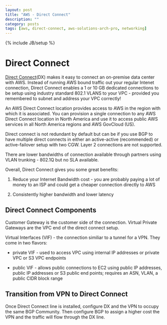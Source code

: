 ```yaml
---
layout: post
title: "AWS - Direct Connect"
description: ""
category: posts
tags: [aws, direct-connect, aws-solutions-arch-pro, networking]
---
```

{% include JB/setup %}

# Direct Connect

[Direct Connect](https://aws.amazon.com/directconnect/)(DX) makes it easy to connect an on-premise data center with AWS. Instead of running AWS bound traffic out your regular Intenet connection, Direct Connect enables a 1 or 10 GB dedicated connections to be setup using industry standard 802.1 VLANS to your VPC - provided you remembered to subnet and address your VPC correctly! 

An AWS Direct Connect location provides access to AWS in the region with which it is associated. You can provision a single connection to any AWS Direct Connect location in North America and use it to access public AWS services in all North America regions and AWS GovCloud (US). 

Direct connect is not redundant by default but can be if you use BGP to have multiple direct connects in either an active-active (recommended) or active-failover setup with two CGW. Layer 2 connections are not supported.

There are lower bandwidths of connection available through partners using VLAN trunking - 802.1Q but no SLA available. 

Overall, Direct Connect gives you some great benefits:

1. Reduce your Internet Bandwidth cost - you are probably paying a lot of money to an ISP and could get a cheaper connection directly to AWS

1. Consistently higher bandwidth and lower latency 

## Direct Connect Components

Customer Gateway is the customer side of the connection. Virtual Private Gateways are the VPC end of the direct connect setup.

Virtual Interfaces (VIF) - the connection similiar to a tunnel for a VPN. They come in two flavors:

- private VIF - used to access VPC using internal IP addresses or private VPC or S3 VPC endpoints

- public VIF - allows public connections to EC2 using public IP addresses, public IP addresses or S3 public end points; requires an ASN, VLAN, a public CIDR block range 

## Transition from VPN to Direct Connect

Once Direct Connect line is installed, configure DX and the VPN to occupy the same BGP Community. Then configure BGP to assign a higher cost the VPN and the traffic will flow through the DX line.
